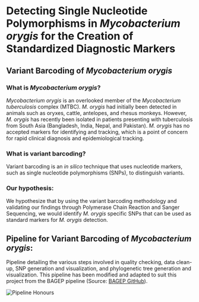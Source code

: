 # Detecting Single Nucleotide Polymorphisms in *Mycobacterium orygis* for the Creation of Standardized Diagnostic Markers

## Variant Barcoding of *Mycobacterium orygis*
### What is *Mycobacterium orygis*?
*Mycobacterium orygis* is an overlooked member of the *Mycobacterium tuberculosis* complex (MTBC). *M. orygis* had initially been detected in animals such as oryxes, cattle, antelopes, and rhesus monkeys. However, *M. orygis* has recently been isolated in patients presenting with tuberculosis from South Asia (Bangladesh, India, Nepal, and Pakistan). *M. orygis* has no accepted markers for identifying and tracking, which is a point of concern for rapid clinical diagnosis and epidemiological tracking. 
### What is variant barcoding?
Variant barcoding is an *in silico* technique that uses nucleotide markers, such as single nucleotide polymorphisms (SNPs), to distinguish variants.
### Our hypothesis:
We hypothesize that by using the variant barcoding methodology and validating our findings through Polymerase Chain Reaction and Sanger Sequencing, we would identify *M. orygis* specific SNPs that can be used as standard markers for *M. orygis* detection.

## Pipeline for Variant Barcoding of *Mycobacterium orygis*:
Pipeline detailing the various steps involved in quality checking, data clean-up, SNP generation and visualization, and phylogenetic tree generation and visualization. This pipeline has been modified and adapted to suit this project from the BAGEP pipeline (Source: [BAGEP GitHub](https://github.com/idolawoye/BAGEP)).

![Pipeline Honours](https://user-images.githubusercontent.com/84090265/161920780-8631f989-a41f-44fc-a130-57e8e2b113d0.jpg)


